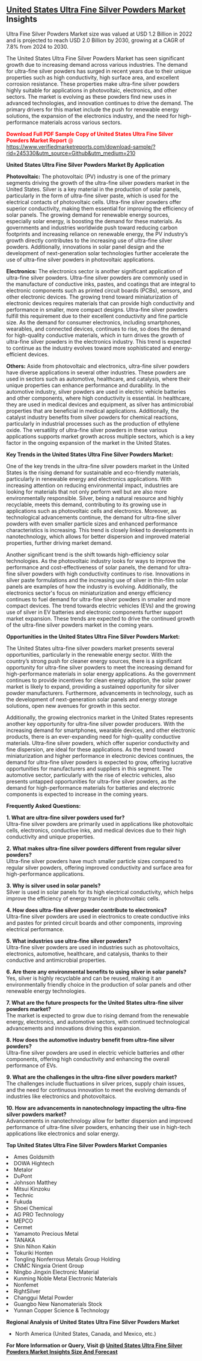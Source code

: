 <h2><a href="https://www.verifiedmarketreports.com/download-sample/?rid=245330&amp;utm_source=Github&amp;utm_medium=210" target="_blank">United States Ultra Fine Silver Powders Market</a> Insights</h2><p>Ultra Fine Silver Powders Market size was valued at USD 1.2 Billion in 2022 and is projected to reach USD 2.0 Billion by 2030, growing at a CAGR of 7.8% from 2024 to 2030.</p><p><p>The United States Ultra Fine Silver Powders Market has seen significant growth due to increasing demand across various industries. The demand for ultra-fine silver powders has surged in recent years due to their unique properties such as high conductivity, high surface area, and excellent corrosion resistance. These properties make ultra-fine silver powders highly suitable for applications in photovoltaic, electronics, and other sectors. The market is evolving as these powders find new uses in advanced technologies, and innovation continues to drive the demand. The primary drivers for this market include the push for renewable energy solutions, the expansion of the electronics industry, and the need for high-performance materials across various sectors.</p><p><p><span class=""><span style="color: #ff0000;"><strong>Download Full PDF Sample Copy of United States Ultra Fine Silver Powders Market Report</strong> @ </span><a href="https://www.verifiedmarketreports.com/download-sample/?rid=245330&amp;utm_source=Github&amp;utm_medium=210" target="_blank">https://www.verifiedmarketreports.com/download-sample/?rid=245330&amp;utm_source=Github&amp;utm_medium=210</a></span></p></p><p><strong>United States Ultra Fine Silver Powders Market By Application</strong></p><p><strong>Photovoltaic:</strong> The photovoltaic (PV) industry is one of the primary segments driving the growth of the ultra-fine silver powders market in the United States. Silver is a key material in the production of solar panels, particularly in the form of ultra-fine silver paste, which is used for the electrical contacts of photovoltaic cells. Ultra-fine silver powders offer superior conductivity, making them essential for improving the efficiency of solar panels. The growing demand for renewable energy sources, especially solar energy, is boosting the demand for these materials. As governments and industries worldwide push toward reducing carbon footprints and increasing reliance on renewable energy, the PV industry’s growth directly contributes to the increasing use of ultra-fine silver powders. Additionally, innovations in solar panel design and the development of next-generation solar technologies further accelerate the use of ultra-fine silver powders in photovoltaic applications.</p><p><strong>Electronics:</strong> The electronics sector is another significant application of ultra-fine silver powders. Ultra-fine silver powders are commonly used in the manufacture of conductive inks, pastes, and coatings that are integral to electronic components such as printed circuit boards (PCBs), sensors, and other electronic devices. The growing trend toward miniaturization of electronic devices requires materials that can provide high conductivity and performance in smaller, more compact designs. Ultra-fine silver powders fulfill this requirement due to their excellent conductivity and fine particle size. As the demand for consumer electronics, including smartphones, wearables, and connected devices, continues to rise, so does the demand for high-quality conductive materials, which in turn drives the growth of ultra-fine silver powders in the electronics industry. This trend is expected to continue as the industry evolves toward more sophisticated and energy-efficient devices.</p><p><strong>Others:</strong> Aside from photovoltaic and electronics, ultra-fine silver powders have diverse applications in several other industries. These powders are used in sectors such as automotive, healthcare, and catalysis, where their unique properties can enhance performance and durability. In the automotive industry, silver powders are used in electric vehicle batteries and other components, where high conductivity is essential. In healthcare, they are used in medical devices and equipment, as silver has antimicrobial properties that are beneficial in medical applications. Additionally, the catalyst industry benefits from silver powders for chemical reactions, particularly in industrial processes such as the production of ethylene oxide. The versatility of ultra-fine silver powders in these various applications supports market growth across multiple sectors, which is a key factor in the ongoing expansion of the market in the United States.</p><p><strong>Key Trends in the United States Ultra Fine Silver Powders Market:</strong></p><p>One of the key trends in the ultra-fine silver powders market in the United States is the rising demand for sustainable and eco-friendly materials, particularly in renewable energy and electronics applications. With increasing attention on reducing environmental impact, industries are looking for materials that not only perform well but are also more environmentally responsible. Silver, being a natural resource and highly recyclable, meets this demand, contributing to its growing use in applications such as photovoltaic cells and electronics. Moreover, as technological advancements continue, the demand for ultra-fine silver powders with even smaller particle sizes and enhanced performance characteristics is increasing. This trend is closely linked to developments in nanotechnology, which allows for better dispersion and improved material properties, further driving market demand.</p><p>Another significant trend is the shift towards high-efficiency solar technologies. As the photovoltaic industry looks for ways to improve the performance and cost-effectiveness of solar panels, the demand for ultra-fine silver powders with high conductivity continues to rise. Innovations in silver paste formulations and the increasing use of silver in thin-film solar panels are examples of how the industry is evolving. Additionally, the electronics sector's focus on miniaturization and energy efficiency continues to fuel demand for ultra-fine silver powders in smaller and more compact devices. The trend towards electric vehicles (EVs) and the growing use of silver in EV batteries and electronic components further support market expansion. These trends are expected to drive the continued growth of the ultra-fine silver powders market in the coming years.</p><p><strong>Opportunities in the United States Ultra Fine Silver Powders Market:</strong></p><p>The United States ultra-fine silver powders market presents several opportunities, particularly in the renewable energy sector. With the country’s strong push for cleaner energy sources, there is a significant opportunity for ultra-fine silver powders to meet the increasing demand for high-performance materials in solar energy applications. As the government continues to provide incentives for clean energy adoption, the solar power market is likely to expand, providing a sustained opportunity for silver powder manufacturers. Furthermore, advancements in technology, such as the development of next-generation solar panels and energy storage solutions, open new avenues for growth in this sector.</p><p>Additionally, the growing electronics market in the United States represents another key opportunity for ultra-fine silver powder producers. With the increasing demand for smartphones, wearable devices, and other electronic products, there is an ever-expanding need for high-quality conductive materials. Ultra-fine silver powders, which offer superior conductivity and fine dispersion, are ideal for these applications. As the trend toward miniaturization and higher performance in electronic devices continues, the demand for ultra-fine silver powders is expected to grow, offering lucrative opportunities for manufacturers and suppliers in this segment. The automotive sector, particularly with the rise of electric vehicles, also presents untapped opportunities for ultra-fine silver powders, as the demand for high-performance materials for batteries and electronic components is expected to increase in the coming years.</p><p><strong>Frequently Asked Questions:</strong></p><p><strong>1. What are ultra-fine silver powders used for?</strong><br>Ultra-fine silver powders are primarily used in applications like photovoltaic cells, electronics, conductive inks, and medical devices due to their high conductivity and unique properties.</p><p><strong>2. What makes ultra-fine silver powders different from regular silver powders?</strong><br>Ultra-fine silver powders have much smaller particle sizes compared to regular silver powders, offering improved conductivity and surface area for high-performance applications.</p><p><strong>3. Why is silver used in solar panels?</strong><br>Silver is used in solar panels for its high electrical conductivity, which helps improve the efficiency of energy transfer in photovoltaic cells.</p><p><strong>4. How does ultra-fine silver powder contribute to electronics?</strong><br>Ultra-fine silver powders are used in electronics to create conductive inks and pastes for printed circuit boards and other components, improving electrical performance.</p><p><strong>5. What industries use ultra-fine silver powders?</strong><br>Ultra-fine silver powders are used in industries such as photovoltaics, electronics, automotive, healthcare, and catalysis, thanks to their conductive and antimicrobial properties.</p><p><strong>6. Are there any environmental benefits to using silver in solar panels?</strong><br>Yes, silver is highly recyclable and can be reused, making it an environmentally friendly choice in the production of solar panels and other renewable energy technologies.</p><p><strong>7. What are the future prospects for the United States ultra-fine silver powders market?</strong><br>The market is expected to grow due to rising demand from the renewable energy, electronics, and automotive sectors, with continued technological advancements and innovations driving this expansion.</p><p><strong>8. How does the automotive industry benefit from ultra-fine silver powders?</strong><br>Ultra-fine silver powders are used in electric vehicle batteries and other components, offering high conductivity and enhancing the overall performance of EVs.</p><p><strong>9. What are the challenges in the ultra-fine silver powders market?</strong><br>The challenges include fluctuations in silver prices, supply chain issues, and the need for continuous innovation to meet the evolving demands of industries like electronics and photovoltaics.</p><p><strong>10. How are advancements in nanotechnology impacting the ultra-fine silver powders market?</strong><br>Advancements in nanotechnology allow for better dispersion and improved performance of ultra-fine silver powders, enhancing their use in high-tech applications like electronics and solar energy.</p></p><p><strong>Top United States Ultra Fine Silver Powders Market Companies</strong></p><div data-test-id=""><p><li>Ames Goldsmith</li><li> DOWA Hightech</li><li> Metalor</li><li> DuPont</li><li> Johnson Matthey</li><li> Mitsui Kinzoku</li><li> Technic</li><li> Fukuda</li><li> Shoei Chemical</li><li> AG PRO Technology</li><li> MEPCO</li><li> Cermet</li><li> Yamamoto Precious Metal</li><li> TANAKA</li><li> Shin Nihon Kakin</li><li> Tokuriki Honten</li><li> Tongling Nonferrous Metals Group Holding</li><li> CNMC Ningxia Orient Group</li><li> Ningbo Jingxin Electronic Material</li><li> Kunming Noble Metal Electronic Materials</li><li> Nonfemet</li><li> RightSilver</li><li> Changgui Metal Powder</li><li> Guangbo New Nanomaterials Stock</li><li> Yunnan Copper Science & Technology</li></p><div><strong>Regional Analysis of&nbsp;United States Ultra Fine Silver Powders Market</strong></div><ul><li dir="ltr"><p dir="ltr">North America&nbsp;(United States, Canada, and Mexico, etc.)</p></li></ul><p><strong>For More Information or Query, Visit @&nbsp;</strong><strong><a href="https://www.verifiedmarketreports.com/product/ultra-fine-silver-powders-market/?utm_source=Github&amp;utm_medium=210" target="_blank">United States Ultra Fine Silver Powders Market Insights Size And Forecast</a></strong></p></div>
